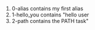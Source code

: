 1. 0-alias contains my first alias
2. 1-hello_you contains "hello user
3. 2-path contains the PATH task"

